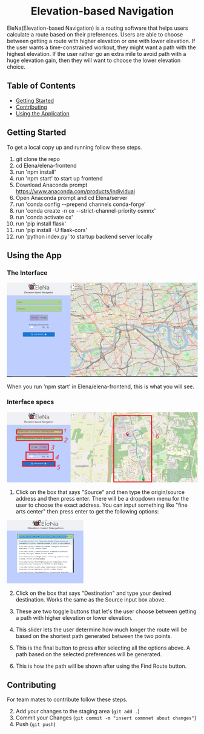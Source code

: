 <h1 align="center">Elevation-based Navigation</h1>
EleNa(Elevation-based Navigation) is a routing software that helps users calculate a route based on their preferences. Users are able to choose between getting a route with higher elevation or one with lower elevation. If the user wants a time-constrained workout, they might want a path with the highest elevation. If the user rather go an extra mile to avoid path with a huge elevation gain, then they will want to choose the lower elevation choice.


<!-- TABLE OF CONTENTS -->

## Table of Contents

- [Getting Started](#starting)
- [Contributing](#contribute)
- [Using the Application](#usage)


<!-- GETTING STARTED -->

<a name="starting"></a>
## Getting Started

To get a local copy up and running follow these steps.

1. git clone the repo
2. cd Elena/elena-frontend
3. run 'npm install'
4. run 'npm start' to start up frontend
5. Download Anaconda prompt https://www.anaconda.com/products/individual 
6. Open Anaconda prompt and cd Elena/server
7. run 'conda config --prepend channels conda-forge'
8. run 'conda create -n ox --strict-channel-priority osmnx'
9. run 'conda activate ox'
10. run 'pip install flask'
11. run 'pip install -U flask-cors'
12. run 'python index.py' to startup backend server locally

<!-- Usage -->
<a name="usage"></a>
## Using the App

### The Interface
![EleNa Interface](Pictures/emptyCapture.PNG)

When you run 'npm start' in Elena/elena-frontend, this is what you will see.

### Interface specs
![EleNa specs](Pictures/wholeCaptureHighlight.png)

1. Click on the box that says "Source" and then type the origin/source address and then press enter. There will be a dropdown menu for the user to choose the exact address. You can input something like "fine arts center" then press enter to get the following options:
<img src=Pictures/inputPos.PNG width=40% height=50%>

2. Click on the box that says "Destination" and type your desired destination. Works the same as the Source input box above.

3. These are two toggle buttons that let's the user choose between getting a path with higher elevation or lower elevation.

4. This slider lets the user determine how much longer the route will be based on the shortest path generated between the two points.

5. This is the final button to press after selecting all the options above. A path based on the selected preferences will be generated.

6. This is how the path will be shown after using the Find Route button.

<!-- CONTRIBUTING -->

<a name="contribute"></a>
## Contributing

For team mates to contribute follow these steps.

2. Add your changes to the staging area (`git add .`)
3. Commit your Changes (`git commit -m "insert commnet about changes"`)
4. Push (`git push`)





